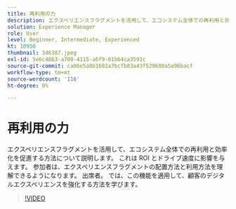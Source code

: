 ```yaml
---
title: 再利用の力
description: エクスペリエンスフラグメントを活用して、エコシステム全体での再利用と効率化を促進する方法について説明します。  これは ROI とドライブ速度に影響を与えます。  参加者は、エクスペリエンスフラグメントの配置方法と利用方法を理解できるようになります。 出席者。 では、この機能を適用して、顧客のデジタルエクスペリエンスを強化する方法を学びます。
solution: Experience Manager
role: User
level: Beginner, Intermediate, Experienced
kt: 10950
thumbnail: 346387.jpeg
exl-id: 5e6c4863-a700-4115-a6f9-81b64ca3591c
source-git-commit: ca06e5a8b1602a7bcfb83a43f529680a5a96bacf
workflow-type: tm+mt
source-wordcount: '116'
ht-degree: 0%

---
```


# 再利用の力

エクスペリエンスフラグメントを活用して、エコシステム全体での再利用と効率化を促進する方法について説明します。  これは ROI とドライブ速度に影響を与えます。  参加者は、エクスペリエンスフラグメントの配置方法と利用方法を理解できるようになります。 出席者。 では、この機能を適用して、顧客のデジタルエクスペリエンスを強化する方法を学びます。

>[!VIDEO](https://video.tv.adobe.com/v/346387/?quality=12&learn=on)
